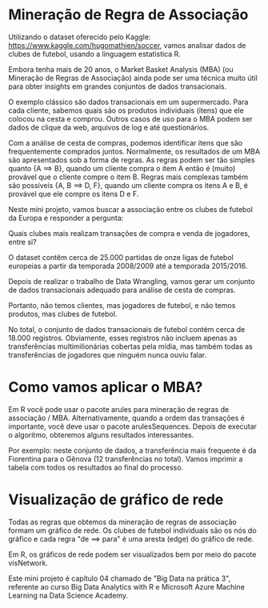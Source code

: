 # Mineração de Regra de Associação

Utilizando o dataset oferecido pelo Kaggle: https://www.kaggle.com/hugomathien/soccer, vamos analisar dados de clubes de futebol, usando a linguagem estatistica R.

Embora tenha mais de 20 anos, o Market Basket Analysis (MBA) (ou Mineração de Regras de Associação) ainda pode ser uma técnica muito útil para obter insights em grandes conjuntos de dados transacionais. 

O exemplo clássico são dados transacionais em um supermercado. Para cada cliente, sabemos quais são os produtos individuais (itens) que ele colocou na cesta e comprou. Outros casos de uso para o MBA podem ser dados de clique da web, arquivos de log e até questionários.

Com a análise de cesta de compras, podemos identificar itens que são frequentemente comprados juntos. 
Normalmente, os resultados de um MBA são apresentados sob a forma de regras. 
As regras podem ser tão simples quanto {A ==> B}, quando um cliente compra o item A então é (muito) provável que o cliente compre o item B. Regras mais complexas também são possíveis {A, B ==> D, F}, quando um cliente compra os itens A e B, é provável que ele compre os itens D e F.

Neste mini projeto, vamos buscar a associação entre os clubes de futebol da Europa e responder a pergunta:

Quais clubes mais realizam transações de compra e venda de jogadores, entre si?

O dataset contêm cerca de 25.000 partidas de onze ligas de futebol europeias a partir da temporada 2008/2009 até a temporada 2015/2016. 

Depois de realizar o trabalho de Data Wrangling, vamos gerar um conjunto de dados transacionais adequado para análise de cesta de compras.

Portanto, não temos clientes, mas jogadores de futebol, e não temos produtos, mas clubes de futebol. 

No total, o conjunto de dados transacionais de futebol contém cerca de 18.000 registros. 
Obviamente, esses registros não incluem apenas as transferências multimilionárias cobertas pela mídia, mas também todas as transferências de jogadores que ninguém nunca ouviu falar.

# Como vamos aplicar o MBA?

Em R você pode usar o pacote arules para mineração de regras de associação / MBA. 
Alternativamente, quando a ordem das transações é importante, você deve usar o pacote arulesSequences. 
Depois de executar o algoritmo, obteremos alguns resultados interessantes. 
  
Por exemplo: neste conjunto de dados, a transferência mais frequente é da Fiorentina para o Gênova (12 transferências no total). Vamos imprimir a tabela com todos os resultados ao final do processo.

# Visualização de gráfico de rede

Todas as regras que obtemos da mineração de regras de associação formam um gráfico de rede. 
Os clubes de futebol individuais são os nós do gráfico e cada regra "de ==> para" é uma aresta (edge) do gráfico de rede.

Em R, os gráficos de rede podem ser visualizados bem por meio do pacote visNetwork.

Este mini projeto é capítulo 04 chamado de "Big Data na prática 3", referente ao curso Big Data Analytics with R e Microsoft Azure Machine Learning na Data Science Academy.
